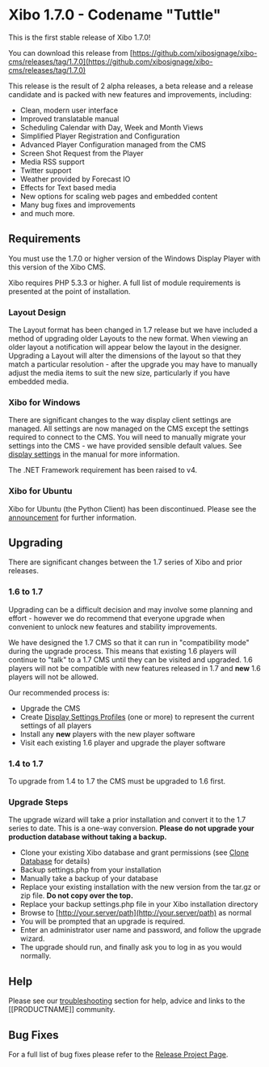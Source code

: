 <!--toc=getting_started-->
# Xibo 1.7.0 - Codename "Tuttle"</span>

This is the first stable release of Xibo 1.7.0!

You can download this release from [https://github.com/xibosignage/xibo-cms/releases/tag/1.7.0](https://github.com/xibosignage/xibo-cms/releases/tag/1.7.0)

This release is the result of 2 alpha releases, a beta release and a release candidate and is packed with new features and improvements, including:

 * Clean, modern user interface
 * Improved translatable manual
 * Scheduling Calendar with Day, Week and Month Views
 * Simplified Player Registration and Configuration
 * Advanced Player Configuration managed from the CMS
 * Screen Shot Request from the Player
 * Media RSS support
 * Twitter support
 * Weather provided by Forecast IO
 * Effects for Text based media
 * New options for scaling web pages and embedded content
 * Many bug fixes and improvements
 * and much more.


## Requirements
You must use the 1.7.0 or higher version of the Windows Display Player with this version of the Xibo CMS.

Xibo requires PHP 5.3.3 or higher. A full list of module requirements is presented at the point of installation.

### Layout Design
The Layout format has been changed in 1.7 release but we have included a method of upgrading older Layouts to the new format. When viewing an older layout a notification will appear below the layout in the designer. Upgrading a Layout will alter the dimensions of the layout so that they match a particular resolution - after the upgrade you may have to manually adjust the media items to suit the new size, particularly if you have embedded media.

### Xibo for Windows
There are significant changes to the way display client settings are managed. All settings are now managed on the CMS except the settings required to connect to the CMS. You will need to manually migrate your settings into the CMS - we have provided sensible default values. See [display settings](displays_settings.html) in the manual for more information.

The .NET Framework requirement has been raised to v4.

### Xibo for Ubuntu
Xibo for Ubuntu (the Python Client) has been discontinued. Please see the [announcement](http://xibo.org.uk/2014/12/15/xibo-for-ubuntu-alpha-discontinuation-notice/) for further information.

## Upgrading
There are significant changes between the 1.7 series of Xibo and prior releases. 

### 1.6 to 1.7
Upgrading can be a difficult decision and may involve some planning and effort - however we do recommend that everyone upgrade when convenient to unlock new features and stability improvements.

We have designed the 1.7 CMS so that it can run in "compatibility mode" during the upgrade process. This means that existing 1.6 players will continue to "talk" to a 1.7 CMS until they can be visited and upgraded. 1.6 players will not be compatible with new features released in 1.7 and **new** 1.6 players will not be allowed.

Our recommended process is:

 - Upgrade the CMS
 - Create [Display Settings Profiles]((displays_settings.html)) (one or more) to represent the current settings of all players
 - Install any **new** players with the new player software
 - Visit each existing 1.6 player and upgrade the player software


### 1.4 to 1.7
To upgrade from 1.4 to 1.7 the CMS must be upgraded to 1.6 first.

### Upgrade Steps
The upgrade wizard will take a prior installation and convert it to the 1.7 series to date. This is a one-way conversion. **Please do not upgrade your production database without taking a backup.**

*   Clone your existing Xibo database and grant permissions (see [Clone Database](release_notes_clonedb.html "Clone Database") for details)
*   Backup settings.php from your installation
*   Manually take a backup of your database
*   Replace your existing installation with the new version from the tar.gz or zip file. **Do not copy over the top.**
*   Replace your backup settings.php file in your Xibo installation directory
*   Browse to [http://your.server/path](http://your.server/path) as normal
*   You will be prompted that an upgrade is required.
*   Enter an administrator user name and password, and follow the upgrade wizard.
*   The upgrade should run, and finally ask you to log in as you would normally.


## Help
Please see our [troubleshooting](troubleshooting.html) section for help, advice and links to the [[PRODUCTNAME]] community.

## Bug Fixes
For a full list of bug fixes please refer to the [Release Project Page](https://github.com/xibosignage/xibo/issues?q=milestone%3A1.7.0).